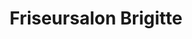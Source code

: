 ---
title: "Friseursalon Brigitte"
url: /koenigsberg-in-bayern/friseursalon-brigitte/
shop: Friseur
---